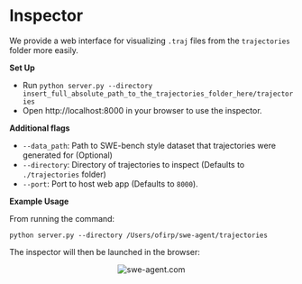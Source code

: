 # Inspector
We provide a web interface for visualizing `.traj` files from the `trajectories` folder more easily.

**Set Up**
* Run `python server.py --directory insert_full_absolute_path_to_the_trajectories_folder_here/trajectories`
* Open http://localhost:8000 in your browser to use the inspector.

**Additional flags**
- `--data_path`: Path to SWE-bench style dataset that trajectories were generated for (Optional)
- `--directory`: Directory of trajectories to inspect (Defaults to `./trajectories` folder)
- `--port`: Port to host web app (Defaults to `8000`).

**Example Usage**

From running the command:
```
python server.py --directory /Users/ofirp/swe-agent/trajectories
```
The inspector will then be launched in the browser:

<p align="center">
    <img src="../assets/inspector.png" alt="swe-agent.com" />
</p>
